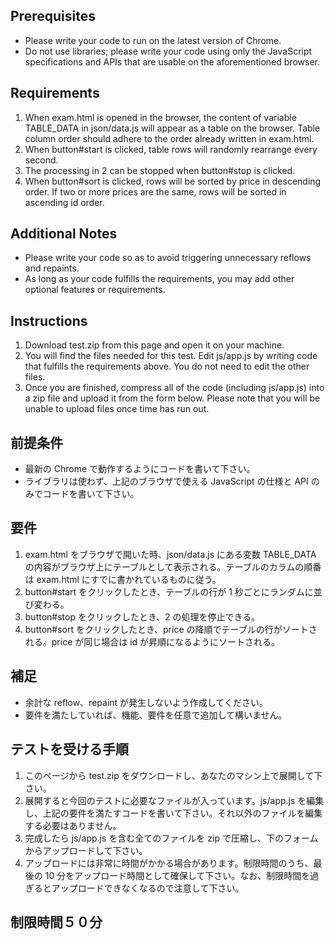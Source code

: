 ## Prerequisites

- Please write your code to run on the latest version of Chrome.
- Do not use libraries; please write your code using only the JavaScript specifications and APIs that are usable on the aforementioned browser.

## Requirements

1. When exam.html is opened in the browser, the content of variable TABLE_DATA in json/data.js will appear as a table on the browser. Table column order should adhere to the order already written in exam.html.
2. When button#start is clicked, table rows will randomly rearrange every second.
3. The processing in 2 can be stopped when button#stop is clicked.
4. When button#sort is clicked, rows will be sorted by price in descending order. If two or more prices are the same, rows will be sorted in ascending id order.

## Additional Notes

- Please write your code so as to avoid triggering unnecessary reflows and repaints.
- As long as your code fulfills the requirements, you may add other optional features or requirements.

## Instructions

1. Download test.zip from this page and open it on your machine.
2. You will find the files needed for this test. Edit js/app.js by writing code that fulfills the requirements above. You do not need to edit the other files.
3. Once you are finished, compress all of the code (including js/app.js) into a zip file and upload it from the form below. Please note that you will be unable to upload files once time has run out.

## 前提条件

- 最新の Chrome で動作するようにコードを書いて下さい。
- ライブラリは使わず、上記のブラウザで使える JavaScript の仕様と API のみでコードを書いて下さい。

## 要件

1. exam.html をブラウザで開いた時、json/data.js にある変数 TABLE_DATA の内容がブラウザ上にテーブルとして表示される。テーブルのカラムの順番は exam.html にすでに書かれているものに従う。
2. button#start をクリックしたとき、テーブルの行が 1 秒ごとにランダムに並び変わる。
3. button#stop をクリックしたとき、2 の処理を停止できる。
4. button#sort をクリックしたとき、price の降順でテーブルの行がソートされる。price が同じ場合は id が昇順になるようにソートされる。

## 補足

- 余計な reflow、repaint が発生しないよう作成してください。
- 要件を満たしていれば、機能、要件を任意で追加して構いません。

## テストを受ける手順

1. このページから test.zip をダウンロードし、あなたのマシン上で展開して下さい。
2. 展開すると今回のテストに必要なファイルが入っています。js/app.js を編集し、上記の要件を満たすコードを書いて下さい。それ以外のファイルを編集する必要はありません。
3. 完成したら js/app.js を含む全てのファイルを zip で圧縮し、下のフォームからアップロードして下さい。
4. アップロードには非常に時間がかかる場合があります。制限時間のうち、最後の 10 分をアップロード時間として確保して下さい。なお、制限時間を過ぎるとアップロードできなくなるので注意して下さい。

## 制限時間５０分
